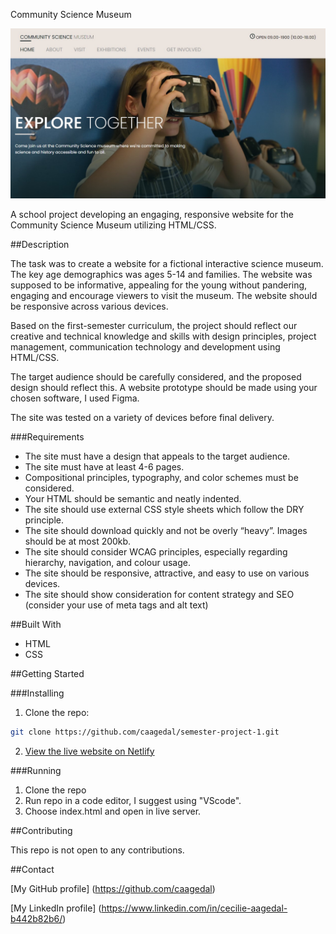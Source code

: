 Community Science Museum

![image](/images/community-science-museum-img.jpg)

A school project developing an engaging, responsive website for the Community Science Museum utilizing HTML/CSS.

##Description

The task was to create a website for a fictional interactive science museum. The key age demographics was ages 5-14 and families. The website was supposed to be informative, appealing for the young without pandering, engaging and encourage viewers to visit the museum. The website should be responsive across various devices.

Based on the first-semester curriculum, the project should reflect our creative and technical knowledge and skills with design principles, project management, communication technology and development using HTML/CSS.

The target audience should be carefully considered, and the proposed design should reflect this. A website prototype should be made using your chosen software, I used Figma.

The site was tested on a variety of devices before final delivery.

###Requirements

- The site must have a design that appeals to the target audience.
- The site must have at least 4-6 pages.
- Compositional principles, typography, and color schemes must be considered.
- Your HTML should be semantic and neatly indented.
- The site should use external CSS style sheets which follow the DRY principle.
- The site should download quickly and not be overly “heavy”. Images should be at most 200kb.
- The site should consider WCAG principles, especially regarding hierarchy, navigation, and colour usage.
- The site should be responsive, attractive, and easy to use on various devices.
- The site should show consideration for content strategy and SEO (consider your use of meta tags and alt text)

##Built With

- HTML
- CSS

##Getting Started

###Installing

1. Clone the repo:

```bash
git clone https://github.com/caagedal/semester-project-1.git
```

2. [View the live website on Netlify](https://charming-wisp-34935f.netlify.app/)

###Running

1. Clone the repo
2. Run repo in a code editor, I suggest using "VScode".
3. Choose index.html and open in live server.

##Contributing

This repo is not open to any contributions.

##Contact

[My GitHub profile] (https://github.com/caagedal)

[My LinkedIn profile] (https://www.linkedin.com/in/cecilie-aagedal-b442b82b6/)
